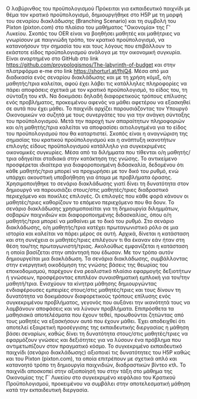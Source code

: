 Ο λαβύρινθος του προϋπολογισμού
Πρόκειται για εκπαιδευτικό παιχνίδι με θέμα τον κρατικό προϋπολογισμό, δημιουργήθηκε στο H5P με τη μορφή του σεναρίου διακλάδωσης (Branching Scenario) και τη συμβολή του Pixton (pixton.com) στο πλαίσιο του μαθήματος "Οικονομία» της Γ' Λυκείου. 
Σκοπός του OER είναι να βοηθήσει μαθητές και μαθήτριες να γνωρίσουν με παιγνιώδη τρόπο, τον κρατικό προϋπολογισμό, να κατανοήσουν την σημασία του και τους λόγους που επιβάλλουν το εκάστοτε είδος προϋπολογισμού ανάλογα με την οικονομική συγκυρία. Είναι αναρτημένο στο GitHub στο link https://github.com/proypologismos/The-labyrinth-of-budget και στην πλατρφόρμα e-me στο link https://shorturl.at/fhjQ4.
Μέσα από μια διαδικασία ενός σεναρίου διακλάδωσης και με τη χρήση κόμιξ, ο/η μαθητής/τρια καλείται, αφού έχει λάβει τις κατάλληλες πληροφορίες να πάρει αποφάσεις σχετικά με τον κρατικό προϋπολογισμό, το είδος του, τη σύνταξη του κτλ. Να δοκιμάσει δηλαδή διαφορετικούς τρόπους επίλυσης ενός προβλήματος, προκειμένου αφενός να μάθει αφετέρου να εξασκηθεί σε αυτά που έχει μάθει. 
Το παιχνίδι αρχίζει παρουσιάζοντας τον Υπουργό Οικονομικών να συζητά με τους συνεργάτες του για την ανάγκη σύνταξης του προϋπολογισμού. Μετά την παροχή των απαραίτητων πληροφοριών και ο/η μαθητής/τρια καλείται να αποφασίσει αιτιολογημένα για το είδος του προϋπολογισμού που θα καταρτιστεί. Σκοπός είναι η αναγνώριση της σημασίας του κρατικού προϋπολογισμού και η ανάπτυξη ικανοτήτων επιλογής είδους προϋπολογισμού κατάλληλο για συγκεκριμένες οικονομικές συγκυρίες. Μέσα από τα διλήμματα που τίθενται ο/η μαθητής/τρια οδηγείται σταδιακά στην κατάκτηση της γνώσης. 
Το αντικείμενο προσφέρεται ιδιαίτερα για διαφοροποιημένη διδασκαλία, δεδομένου ότι κάθε μαθητής/τρια μπορεί να προχωρήσει με τον δικό του ρυθμό, ενώ υπάρχει ακουστική υποβοήθηση για άτομα με προβλήματα όρασης. 
Χρησιμοποιήθηκε το σενάριο διακλάδωσης γιατί δίνει τη δυνατότητα στον δημιουργό να παρουσιάζει στους/στις μαθητές/τριες διαδραστικό περιεχόμενο και ποικίλες επιλογές. Οι επιλογές που κάθε φορά κάνουν οι μαθητές/τριες καθορίζουν το επόμενο περιεχόμενο που θα δουν. Το σενάριο διακλάδωσης χρησιμοποιείται για τη δημιουργία διλημμάτων, σοβαρών παιχνιδιών και διαφοροποιημένης διδασκαλίας, όπου ο/η μαθητής/τρια μπορεί να μαθαίνει με το δικό του ρυθμό. 
Στο σενάριο διακλάδωσης, ο/η μαθητής/τρια κατέχει πρωταγωνιστικό ρόλο σε μια ιστορία και καλείται να πάρει μέρος σε αυτή. Αρχικά, δίνεται η κατάσταση και στη συνέχεια οι μαθητές/τριες επιλέγουν τι θα έκαναν εάν ήταν στη θέση του/της πρωταγωνιστή/τριας. Ακολούθως εμφανίζεται η κατάσταση η οποία βασίζεται στην απάντησή που έδωσαν. Με τον τρόπο αυτόν δημιουργείται μια διακλάδωση. Τα σενάρια διακλάδωσης, συμβάλλοντας στην ενεργητική οικοδόμηση της γνώσης βάσεις της θεωρίας του εποικοδομισμού, παρέχουν ένα ρεαλιστικό πλαίσιο εφαρμογής δεξιοτήτων ή γνώσεων, προσφέροντας επιπλέον συναισθηματική εμπλοκή για τον/την μαθητή/τρια. Ενισχύουν τα κίνητρα μάθησης δημιουργώντας ενδιαφέρουσες εμπειρίες στους/στις μαθητές/τριες και τους δίνουν τη δυνατότητα να δοκιμάσουν διαφορετικούς τρόπους επίλυσης ενός συγκεκριμένου προβλήματος, γεγονός που αυξάνει την ικανότητά τους να λαμβάνουν αποφάσεις και να λύνουν προβλήματα. Επιπρόσθετα τα μαθησιακά αποτελέσματα που έχουν τεθεί, προωθούνται ζητώντας από τους μαθητές να εξασκήσουν αυτό που έχουν μάθει. Έχει αποδειχθεί ότι αποτελεί εξαιρετική προσέγγισης της εκπαιδευτικής διεργασίας η μάθηση βάσει σεναρίων, καθώς δίνει τη δυνατότητα στους/στις μαθητές/τριες να εφαρμόζουν γνώσεις και δεξιότητες για να λύσουν ένα πρόβλημα που αντιμετωπίζουν στον πραγματικό κόσμο. 
Το συγκεκριμένο εκπαιδευτικό παιχνίδι (σενάριο διακλάδωσης) αξιοποιεί τις δυνατότητες του H5P καθώς και του Pixton (pixton.com), τα οποία επιτρέπουν με σχετικά απλό και κατανοητό τρόπο τη δημιουργία παιχνιδιών,  διαδραστικών βίντεο κτλ. 
Το παιχνίδι αποσκοπεί στην αξιοποίησή του στην τάξη στο μάθημα της Οικονομίας της Γ΄ Λυκείου στο συγκεκριμένο κεφάλαιο του Κρατικού Προϋπολογισμού, προκειμένου να συμβάλει στην αποτελεσματική μάθηση κατά την εκπαιδευτική διεργασία.

